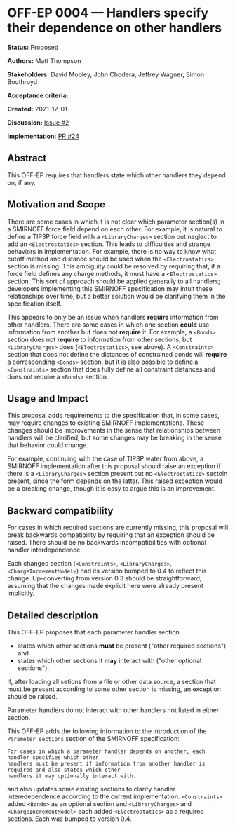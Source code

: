 # OFF-EP 0004 — Handlers specify their dependence on other handlers

**Status:** Proposed

**Authors:** Matt Thompson

**Stakeholders:** David Mobley, John Chodera, Jeffrey Wagner, Simon Boothroyd

**Acceptance criteria:** <Unanimity>

**Created:** 2021-12-01

**Discussion:** [Issue #2](https://github.com/openforcefield/standards/issues/2)

**Implementation:** [PR #24](https://github.com/openforcefield/standards/pull/24)

## Abstract

This OFF-EP requires that handlers state which other handlers they depend on, if any.

## Motivation and Scope

There are some cases in which it is not clear which parameter section(s) in a SMIRNOFF force field
depend on each other. For example, it is natural to define a TIP3P force field with a
`<LibraryCharges>` section but neglect to add an `<Electrostatics>` section. This leads to
difficulties and strange behaviors in implementation. For example, there is no way to know what
cutoff method and distance should be used when the `<Electrostatics>` section is missing. This
ambiguity could be resolved by requiring that, if a force field defines any charge methods, it must
have a `<Electrostatics>` section. This sort of approach should be applied generally to all
handlers; developers implementing this SMIRNOFF specification may intuit these relationships over
time, but a better solution would be clarifying them in the specification itself.

This appears to only be an issue when handlers **require** information from other handlers. There
are some cases in which one section **could** use information from another but does not **require**
it. For example, a `<Bonds>` section does not **require** to information from other sections,
but `<LibraryCharges>` does (`<Electrostatics>`, see above). A `<Constraints>` section that does not
define the distances of constrained bonds will **require** a corresponding `<Bonds>` section, but it
is also possible to define a `<Constraints>` section that does fully define all constraint distances
and does not require a `<Bonds>` section.


## Usage and Impact

This proposal adds requirements to the specification that, in some cases, may require changes to
existing SMIRNOFF implementations. These changes should be improvements in the sense that
relationships between handlers will be clarified, but some changes may be breaking in the sense that
behavior could change.

For example, continuing with the case of TIP3P water from above, a SMIRNOFF implementation after
this proposal should raise an exception if there is a `<LibraryCharges>` section present but no
`<Electrostatics>` sectoin present, since the form depends on the latter. This raised exception
would be a breaking change, though it is easy to argue this is an improvement.

## Backward compatibility

For cases in which required sections are currently missing, this proposal will break backwards
compatibility by requiring that an exception should be raised. There should be no backwards
incompatibilities with optional handler interdependence.

Each changed section (`<Constraints>`, `<LibraryCharges>`, `<ChargeIncrementModel>`) had its version
bumped to 0.4 to reflect this change. Up-converting from version 0.3 should be straightforward,
assuming that the changes made explicit here were already present implicitly.


## Detailed description

This OFF-EP proposes that each parameter handler section

* states which other sections **must** be present ("other required sections") and 
* states which other sections it **may** interact with ("other optional sections").

If, after loading all setions from a file or other data source, a section that must be present
according to some other section is missing, an exception should be raised.

Parameter handlers do not interact with other handlers not listed in either section.

This OFF-EP adds the following information to the introduction of the `Parameter sections` section
of the SMIRNOFF specification:

```
For cases in which a parameter handler depends on another, each handler specifies which other
handlers must be present if information from another handler is required and also states which other
handlers it may optionally interact with.
```

and also updates some existing sections to clarify handler interedependence according to the current
implementation. `<Constraints>` added `<Bonds>` as an optional section and `<LibraryCharges>`
and `<ChargeIncrementModel>` each added `<Electrostatics>` as a required sections. Each was bumped
to version 0.4.
